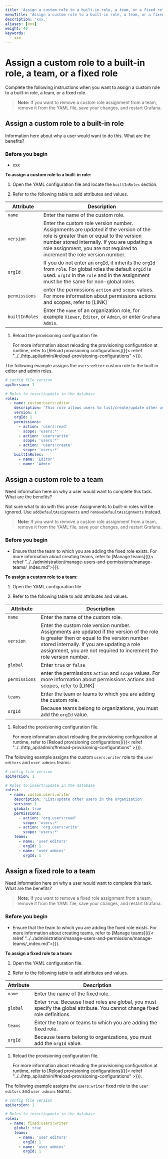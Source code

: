 ```yaml
---
title: 'Assign a custom role to a built-in role, a team, or a fixed role'
menuTitle: 'Assign a custom role to a built-in role, a team, or a fixed role'
description: 'xxx.'
aliases: [xxx]
weight: 40
keywords:
  - xxx
---
```


# Assign a custom role to a built-in role, a team, or a fixed role

Complete the following instructions when you want to assign a custom role to a built-in role, a team, or a fixed role.

> **Note:** If you want to remove a custom role assignment from a team, remove it from the YAML file, save your changes, and restart Grafana.

## Assign a custom role to a built-in role

Information here about why a user would want to do this. What are the benefits?

### Before you begin

- xxx

**To assign a custom role to a built-in role:**

1. Open the YAML configuration file and locate the `builtInRoles` section.

1. Refer to the following table to add attributes and values.

| Attribute      | Description                                                                                                                                                                                                                                                  |
| -------------- | ------------------------------------------------------------------------------------------------------------------------------------------------------------------------------------------------------------------------------------------------------------ |
| `name`         | Enter the name of the custom role.                                                                                                                                                                                                                           |
| `version`      | Enter the custom role version number. Assignments are updated if the version of the role is greater than or equal to the version number stored internally. If you are updating a role assignment, you are not required to increment the role version number. |
| `orgId`        | If you do not enter an `orgId`, it inherits the `orgId` from `role`. For global roles the default `orgId` is used. `orgId` in the `role` and in the assignment must be the same for non-global roles.                                                        |
| `permissions`  | enter the permissions `action` and `scope` values. For more information about permissions actions and scopes, refer to [LINK]                                                                                                                                |
| `builtInRoles` | Enter the `name` of an organization role, for example `Viewer`, `Editor`, or `Admin`, or enter `Grafana Admin`.                                                                                                                                              |

1. Reload the provisioning configuration file.

   For more information about reloading the provisioning configuration at runtime, refer to [Reload provisioning configurations]({{< relref "../../http_api/admin/#reload-provisioning-configurations" >}}).

The following example assigns the `users:editor` custom role to the built in editor and admin roles.

```yaml
# config file version
apiVersion: 1

# Roles to insert/update in the database
roles:
  - name: custom:users:editor
    description: 'This role allows users to list/create/update other users in the organization'
    version: 1
    orgId: 1
    permissions:
      - action: 'users:read'
        scope: 'users:*'
      - action: 'users:write'
        scope: 'users:*'
      - action: 'users:create'
        scope: 'users:*'
    builtInRoles:
      - name: 'Editor'
      - name: 'Admin'
```

## Assign a custom role to a team

Need information here on why a user would want to complete this task. What are the benefits?

Not sure what to do with this prose: Assignments to built-in roles will be ignored. Use `addDefaultAssignments` and `removeDefaultAssignments` instead.

> **Note:** If you want to remove a custom role assignment from a team, remove it from the YAML file, save your changes, and restart Grafana.

### Before you begin

- Ensure that the team to which you are adding the fixed role exists. For more information about creating teams, refer to [Manage teams]({{< relref "../../administration/manage-users-and-permissions/manage-teams/_index.md">}}).

**To assign a custom role to a team:**

1. Open the YAML configuration file.

1. Refer to the following table to add attributes and values.

| Attribute     | Description                                                                                                                                                                                                                                                  |
| ------------- | ------------------------------------------------------------------------------------------------------------------------------------------------------------------------------------------------------------------------------------------------------------ |
| `name`        | Enter the name of the custom role.                                                                                                                                                                                                                           |
| `version`     | Enter the custom role version number. Assignments are updated if the version of the role is greater then or equal to the version number stored internally. If you are updating a role assignment, you are not required to increment the role version number. |
| `global`      | Enter `true` or `false`                                                                                                                                                                                                                                      |
| `permissions` | enter the permissions `action` and `scope` values. For more information about permissions actions and scopes, refer to [LINK]                                                                                                                                |
| `teams`       | Enter the team or teams to which you are adding the custom role.                                                                                                                                                                                             |
| `orgId`       | Because teams belong to organizations, you must add the `orgId` value.                                                                                                                                                                                       |

1. Reload the provisioning configuration file.

   For more information about reloading the provisioning configuration at runtime, refer to [Reload provisioning configurations]({{< relref "../../http_api/admin/#reload-provisioning-configurations" >}}).

The following example assigns the custom `users:writer` role to the `user editors` and `user admins` teams:

```yaml
# config file version
apiVersion: 1

# Roles to insert/update in the database
roles:
  - name: custom:users:writer
    description: 'List/update other users in the organization'
    version: 1
    global: true
    permissions:
      - action: 'org.users:read'
        scope: 'users:*'
      - action: 'org.users:write'
        scope: 'users:*'
    teams:
      - name: 'user editors'
        orgId: 1
      - name: 'user admins'
        orgId: 1
```

## Assign a fixed role to a team

Need information here on why a user would want to complete this task. What are the benefits?

> **Note:** If you want to remove a fixed role assignment from a team, remove it from the YAML file, save your changes, and restart Grafana.

### Before you begin

- Ensure that the team to which you are adding the fixed role exists. For more information about creating teams, refer to [Manage teams]({{< relref "../../administration/manage-users-and-permissions/manage-teams/_index.md">}}).

**To assign a fixed role to a team:**

1. Open the YAML configuration file.

1. Refer to the following table to add attributes and values.

| Attribute | Description                                                                                                                    |
| --------- | ------------------------------------------------------------------------------------------------------------------------------ |
| `name`    | Enter the name of the fixed role.                                                                                              |
| `global`  | Enter `true`. Because fixed roles are global, you must specify the global attribute. You cannot change fixed role definitions. |
| `teams`   | Enter the team or teams to which you are adding the fixed role.                                                                |
| `orgId`   | Because teams belong to organizations, you must add the `orgId` value.                                                         |

1. Reload the provisioning configuration file.

   For more information about reloading the provisioning configuration at runtime, refer to [Reload provisioning configurations]({{< relref "../../http_api/admin/#reload-provisioning-configurations" >}}).

The following example assigns the `users:writer` fixed role to the `user editors` and `user admins` teams:

```yaml
# config file version
apiVersion: 1

# Roles to insert/update in the database
roles:
  - name: fixed:users:writer
    global: true
    teams:
      - name: 'user editors'
        orgId: 1
      - name: 'user admins'
        orgId: 1
```
